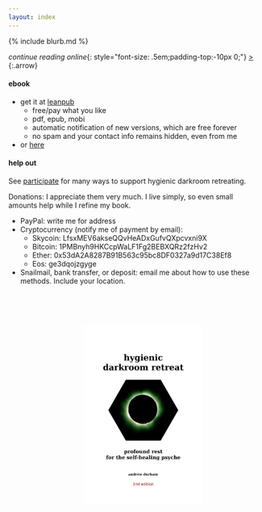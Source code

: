 ```yaml
---
layout: index
---
```


{% include blurb.md %}

_continue reading online_{: style="font-size: .5em;padding-top:-10px 0;"} [&gt;](/dedication)
{:.arrow}

#### ebook

- get it at [leanpub](https://leanpub.com/darkroomretreat)
    - free/pay what you like
    - pdf, epub, mobi
    - automatic notification of new versions, which are free forever
    - no spam and your contact info remains hidden, even from me
- or [here](/ebook)

#### help out

See [participate](/about/participate/) for many ways to support hygienic darkroom retreating.

Donations: I appreciate them very much. I live simply, so even small amounts help while I refine my book.

- PayPal: write me for address
- Cryptocurrency (notify me of payment by email):
    - Skycoin: LfsxMEV6akseQQvHeADxGufvQXpcvxni9X
    - Bitcoin: 1PMBnyh9HKCcpWaLF1Fg2BEBXQRz2fzHv2
    - Ether: 0x53dA2A8287B91B563c95bc8DF0327a9d17C38Ef8
    - Eos: ge3dqojzgyge                                                                                                                                                                                 
- Snailmail, bank transfer, or deposit: email me about how to use these methods. Include your location.

<p style="text-align: center;margin:80px 0 0 30px"><a href="https://leanpub.com/darkroomretreat"><img src="/img/book-cover.png" label="cover image" width="50%" title="buy now" class="cover" style="padding:0"></a>

<!--    <form action="https://www.paypal.com/cgi-bin/webscr" method="post" target="_top">
       <input name="cmd" value="_s-xclick" type="hidden">
       <input name="hosted_button_id" value="N42QEX8Y2YZTC" type="hidden">
       <input src="https://www.paypalobjects.com/en_US/i/btn/btn_donate_SM.gif" name="submit" alt="Click here to donate with PayPal" border="0" type="image">
       <img alt="" src="https://www.paypalobjects.com/en_US/i/scr/pixel.gif" border="0" height="1" width="1" style="padding:0">
    </form>
-->
